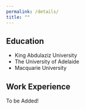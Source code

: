 ```yaml
---
permalink: /details/
title: ""
---
```

Education
-----------
- King Abdulaziz University
- The University of Adelaide
- Macquarie University


Work Experience
---------------
To be Added!

